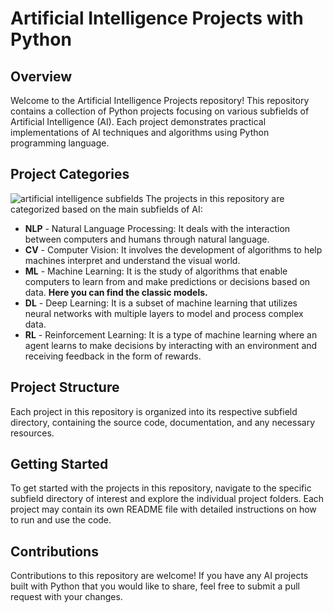 # Artificial Intelligence Projects with Python

## Overview
Welcome to the Artificial Intelligence Projects repository! This repository contains a collection of Python projects focusing on various subfields of Artificial Intelligence (AI). Each project demonstrates practical implementations of AI techniques and algorithms using Python programming language.

## Project Categories
![artificial intelligence subfields]([image_url](https://github.com/aly-0308/AI_Py_projects/blob/main/AI%20subFs.jpg?raw=true))
The projects in this repository are categorized based on the main subfields of AI:

- **NLP** - Natural Language Processing: It deals with the interaction between computers and humans through natural language.
- **CV** - Computer Vision: It involves the development of algorithms to help machines interpret and understand the visual world.
- **ML** - Machine Learning: It is the study of algorithms that enable computers to learn from and make predictions or decisions based on data. **Here you can find the classic models.**
- **DL** - Deep Learning: It is a subset of machine learning that utilizes neural networks with multiple layers to model and process complex data.
- **RL** - Reinforcement Learning: It is a type of machine learning where an agent learns to make decisions by interacting with an environment and receiving feedback in the form of rewards.

## Project Structure
Each project in this repository is organized into its respective subfield directory, containing the source code, documentation, and any necessary resources.

## Getting Started
To get started with the projects in this repository, navigate to the specific subfield directory of interest and explore the individual project folders. Each project may contain its own README file with detailed instructions on how to run and use the code.

## Contributions
Contributions to this repository are welcome! If you have any AI projects built with Python that you would like to share, feel free to submit a pull request with your changes.

